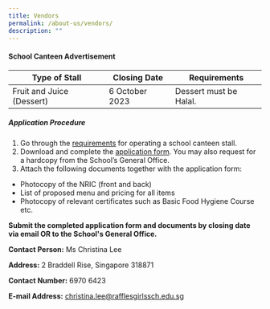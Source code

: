 ```yaml
---
title: Vendors
permalink: /about-us/vendors/
description: ""
---
```

#### **School Canteen Advertisement**



| Type of Stall | Closing Date | Requirements |
| -------- | -------- | -------- |
| Fruit and Juice (Dessert)    | 6 October 2023    | Dessert must be Halal.    |

##### **Application Procedure**

1. Go through the [requirements](/files/revised%20school%20canteen%20stall%20requirement.pdf) for operating a school canteen stall. 
2. Download and complete the [application form](/files/application%20for%20canteen%20stall%20in%20existing%20school.pdf). You may also request for a hardcopy from the School’s General Office.
3. Attach the following documents together with the application form:
*   Photocopy of the NRIC (front and back)
*   List of proposed menu and pricing for all items
*   Photocopy of relevant certificates such as Basic Food Hygiene Course etc.


**Submit the completed application form and documents by closing date via email OR to the School's General Office.**

**Contact Person:** Ms Christina Lee

**Address:** 2 Braddell Rise, Singapore 318871

**Contact Number:** 6970 6423

**E-mail Address:** christina.lee@rafflesgirlssch.edu.sg



